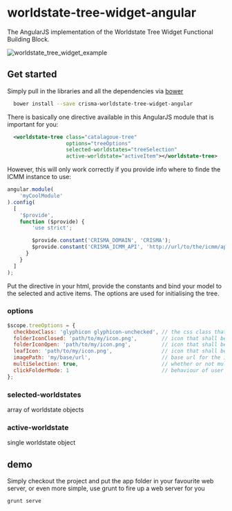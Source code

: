 worldstate-tree-widget-angular
==============================

The AngularJS implementation of the Worldstate Tree Widget Functional Building Block.

![worldstate_tree_widget_example](https://f.cloud.github.com/assets/1785245/2498920/b8d69a0e-b34d-11e3-95be-7a1493b41f23.png)

## Get started

Simply pull in the libraries and all the dependencies via [bower](http://bower.io/)

```sh
  bower install --save crisma-worldstate-tree-widget-angular
```

There is basically one directive available in this AngularJS module that is important for you:

```xml
  <worldstate-tree class="catalagoue-tree"
                   options="treeOptions"
                   selected-worldstates="treeSelection"
                   active-worldstate="activeItem"></worldstate-tree>
```

However, this will only work correctly if you provide info where to finde the ICMM instance to use:

```javascript
angular.module(
    'myCoolModule'
).config(
  [
    '$provide',
    function ($provide) {
        'use strict';

        $provide.constant('CRISMA_DOMAIN', 'CRISMA');                       // the name of the CRISMA domain to use
        $provide.constant('CRISMA_ICMM_API', 'http://url/to/the/icmm/api'); // the url to the API of the ICMM instance to use
      }
    }
  ]
);

```

Put the directive in your html, provide the constants and bind your model to the selected and active items. The options are used for initialising the tree.

### options
```javascript
$scope.treeOptions = {
  checkboxClass: 'glyphicon glyphicon-unchecked', // the css class that shall be used for the checkbox (if rendered)
  folderIconClosed: 'path/to/my/icon.png',        // icon that shall be used if a folder in the tree is closed (not expanded), relative to imagePath
  folderIconOpen: 'path/to/my/icon.png',          // icon that shall be used if a folder in the tree is opened (expanded), relative to imagePath
  leafIcon: 'path/to/my/icon.png',                // icon that shall be used for a leaf in the tree (node without children), relative to imagePath
  imagePath: 'my/base/url',                       // base url for the images
  multiSelection: true,                           // whether or not multiple nodes may be selected, true or false
  clickFolderMode: 1                              // behaviour of user click on folder, 1 = toggle node active state only, 2 = toggle node active and selected state, 3 = toggle node selected state only
};
```
### selected-worldstates
array of worldstate objects

### active-worldstate
single worldstate object

## demo
Simply checkout the project and put the app folder in your favourite web server, or even more simple, use grunt to fire up a web server for you

```sh
grunt serve
```
